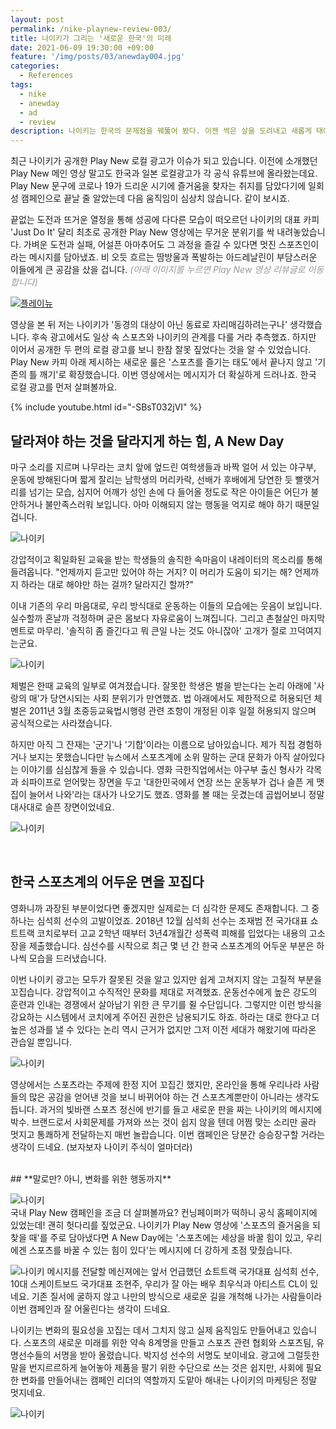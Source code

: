 ```yaml
---
layout: post
permalink: /nike-playnew-review-003/
title: 나이키가 그리는 '새로운 한국'의 미래
date: 2021-06-09 19:30:00 +09:00
feature: '/img/posts/03/anewday004.jpg'
categories:
  - References
tags:
  - nike
  - anewday
  - ad
  - review
description: 나이키는 한국의 문제점을 꿰뚫어 봤다. 이젠 썩은 살을 도려내고 새롭게 태어날 시간.
---
```


최근 나이키가 공개한 Play New 로컬 광고가 이슈가 되고 있습니다. 이전에 소개했던 Play New 메인 영상 말고도 한국과 일본 로컬광고가 각 공식 유튜브에 올라왔는데요. Play New 문구에 코로나 19가 드리운 시기에 즐거움을 찾자는 취지를 담았다기에 일회성 캠페인으로 끝날 줄 알았는데 다음 움직임이 심상치 않습니다. 같이 보시죠.

끝없는 도전과 뜨거운 열정을 통해 성공에 다다른 모습이 떠오르던 나이키의 대표 카피 'Just Do It' 달리 최초로 공개한 Play New 영상에는 무거운 분위기를 싹 내려놓았습니다. 가벼운 도전과 실패, 어설픈 아마추어도 그 과정을 즐길 수 있다면 멋진 스포츠인이라는 메시지를 담아냈죠. 비 오듯 흐르는 땀방울과 폭발하는 아드레날린이 부담스러운 이들에게 큰 공감을 샀을 겁니다.
<span style="color:rgb(153, 153, 153)">_(아래 이미지를 누르면 Play New 영상 리뷰글로 이동합니다)_</span>

[![플레이뉴](/img/posts/02/nike000.jpg)](https://sticky-factory.github.io/nike-playnew-review-002/)


영상을 본 뒤 저는 나이키가 '동경의 대상이 아닌 동료로 자리매김하려는구나' 생각했습니다.  후속 광고에서도 일상 속 스포츠와 나이키의 관계를 다룰 거라 추측했죠. 하지만 이어서 공개한 두 편의 로컬 광고를 보니 한참 잘못 짚었다는 것을 알 수 있었습니다. Play New 카피 아래 제시하는 새로운 룰은 '스포츠를 즐기는 태도'에서 끝나지 않고 '기존의 틀 깨기'로 확장했습니다. 이번 영상에서는 메시지가 더 확실하게 드러나죠. 한국 로컬 광고를 먼저 살펴볼까요.



{% include youtube.html id="-SBsT032jVI" %}


## **달라져야 하는 것을 달라지게 하는 힘, A New Day**

마구 소리를 지르며 나무라는 코치 앞에 엎드린 여학생들과 바짝 얼어 서 있는 야구부, 운동에 방해된다며 짧게 잘리는 남학생의 머리카락, 선배가 후배에게 당연한 듯 빨랫거리를 넘기는 모습, 심지어 어깨가 성인 손에 다 들어올 정도로 작은 아이들은 어딘가 불안하거나 불만족스러워 보입니다. 아마 이해되지 않는 행동을 억지로 해야 하기 때문일 겁니다.

![나이키](/img/posts/03/anewday002.jpg)

강압적이고 획일화된 교육을 받는 학생들의 솔직한 속마음이 내레이터의 목소리를 통해 들려옵니다. "언제까지 듣고만 있어야 하는 거지? 이 머리가 도움이 되기는 해? 언제까지 하라는 대로 해야만 하는 걸까? 달라지긴 할까?"

이내 기존의 우리 마음대로, 우리 방식대로 운동하는 이들의 모습에는 웃음이 보입니다. 실수할까 혼날까 걱정하며 굳은 몸보다 자유로움이 느껴집니다. 그리고 촌철살인 마지막 멘트로 마무리. '솔직히 좀 즐긴다고 뭐 큰일 나는 것도 아니잖아' 고개가 절로 끄덕여지는군요.

![나이키](/img/posts/03/anewday005.jpg)

체벌은 한때 교육의 일부로 여겨졌습니다. 잘못한 학생은 벌을 받는다는 논리 아래에 '사랑의 매'가 당연시되는 사회 분위기가 만연했죠. 법 아래에서도 제한적으로 허용되던 체벌은 2011년 3월 초중등교육법시행령 관련 조항이 개정된 이후 일절 허용되지 않으며 공식적으로는 사라졌습니다.

하지만 아직 그 잔재는 '군기'나 '기합'이라는 이름으로 남아있습니다. 제가 직접 경험하거나 보지는 못했습니다만 뉴스에서 스포츠계에 소위 말하는 군대 문화가 아직 살아있다는 이야기를 심심찮게 들을 수 있습니다. 영화 극한직업에서는 야구부 출신 형사가 각목과 쇠파이프로 얻어맞는 장면을 두고 '대한민국에서 연장 쓰는 운동부가 겁나 슬픈 게 맷집이 늘어서 나와'라는 대사가 나오기도 했죠. 영화를 볼 때는 웃겼는데 곱씹어보니 정말 대사대로 슬픈 장면이었네요.

![나이키](/img/posts/03/anewday006.jpg)

<br>


## **한국 스포츠계의 어두운 면을 꼬집다**
영화니까 과장된 부분이었다면 좋겠지만 실제로는 더 심각한 문제도 존재합니다. 그 중 하나는 심석희 선수의 고발이었죠.  2018년 12월 심석희 선수는 조재범 전 국가대표 쇼트트랙 코치로부터 고교 2학년 때부터 3년4개월간 성폭력 피해를 입었다는 내용의 고소장을 제출했습니다. 심선수를 시작으로  최근 몇 년 간 한국 스포츠계의 어두운 부분은 하나씩 모습을 드러냈습니다.

이번 나이키 광고는 모두가 잘못된 것을 알고 있지만 쉽게 고쳐지지 않는 고질적 부분을 꼬집습니다. 강압적이고 수직적인 문화를 제대로 저격했죠. 운동선수에게 높은 강도의 훈련과 인내는 경쟁에서 살아남기 위한 큰 무기를 쥘 수단입니다. 그렇지만 이런 방식을 강요하는 시스템에서 코치에게 주어진 권한은 남용되기도 하죠. 하라는 대로 한다고 더 높은 성과를 낼 수 있다는 논리 역시 근거가 없지만 그저 이전 세대가 해왔기에 따라온 관습일 뿐입니다.

![나이키](/img/posts/03/anewday007.jpg)

영상에서는 스포츠라는 주제에 한정 지어 꼬집긴 했지만, 온라인을 통해 우리나라 사람들의 많은 공감을 얻어낸 것을 보니 바뀌어야 하는 건 스포츠계뿐만이 아니라는 생각도 듭니다. 과거의 빛바랜 스포츠 정신에 반기를 들고 새로운 판을 짜는 나이키의 메시지에 박수. 브랜드로서 사회문제를 가져와 쓰는 것이 쉽지 않을 텐데 어쩜 맞는 소리만 골라 멋지고 통쾌하게 전달하는지 매번 놀랍습니다. 이번 캠페인은 당분간 승승장구할 거라는 생각이 드네요. (보자보자 나이키 주식이 얼마더라)


<br>
## **말로만? 아니, 변화를 위한 행동까지**

![나이키](/img/posts/03/anewday008.jpg)
<br>
국내 Play New 캠페인을 조금 더 살펴볼까요? 컨닝페이퍼가 떡하니 공식 홈페이지에 있었는데! 괜히 헛다리를 짚었군요. 나이키가 Play New 영상에 '스포츠의 즐거움을 되찾을 때'를 주로 담아냈다면 A New Day에는 '스포츠에는 세상을 바꿀 힘이 있고, 우리에겐 스포츠를 바꿀 수 있는 힘이 있다'는 메시지에 더 강하게 초점 맞췄습니다.


![나이키](/img/posts/03/anewday009.jpg)
메시지를 전달할 메신져에는 앞서 언급했던 쇼트트랙 국가대표 심석희 선수, 10대 스케이트보드 국가대표 조현주, 우리가 잘 아는 배우 최우식과 아티스트 CL이 있네요. 기존 질서에 굴하지 않고 나만의 방식으로 새로운 길을 개척해 나가는 사람들이라 이번 캠페인과 잘 어울린다는 생각이 드네요.


나이키는 변화의 필요성을 꼬집는 데서 그치지 않고 실제 움직임도 만들어내고 있습니다. 스포츠의 새로운 미래를 위한 약속 8계명을 만들고 스포츠 관련 협회와 스포츠팀, 유명선수들의 서명을 받아 올렸습니다. 박지성 선수의 서명도 보이네요. 광고에 그럴듯한 말을 번지르르하게 늘어놓아 제품을 팔기 위한 수단으로 쓰는 것은 쉽지만, 사회에 필요한 변화를 만들어내는 캠페인 리더의 역할까지 도맡아 해내는 나이키의 마케팅은 정말 멋지네요.

![나이키](/img/posts/03/anewday010.jpg)
